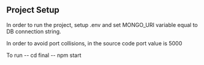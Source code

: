 ## Project Setup

In order to run the project, setup .env and set MONGO_URI variable equal to DB connection string.

In order to avoid port collisions, in the source code port value is 5000

To run -- cd final -- npm start
